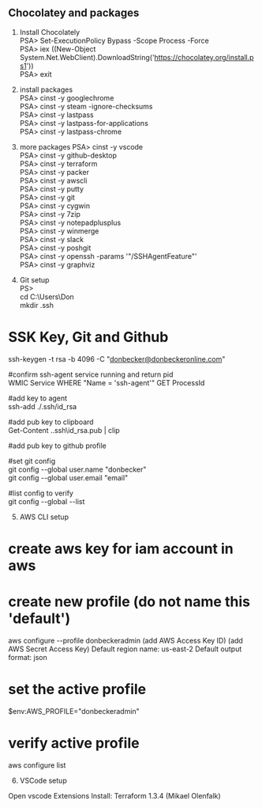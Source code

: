 ## Chocolatey and packages

1. Install Chocolately  
PSA> Set-ExecutionPolicy Bypass -Scope Process -Force  
PSA> iex ((New-Object System.Net.WebClient).DownloadString('https://chocolatey.org/install.ps1'))  
PSA> exit  

2. install packages  
PSA> cinst -y googlechrome  
PSA> cinst -y steam -ignore-checksums  
PSA> cinst -y lastpass  
PSA> cinst -y lastpass-for-applications  
PSA> cinst -y lastpass-chrome  

3. more packages
PSA> cinst -y vscode  
PSA> cinst -y github-desktop  
PSA> cinst -y terraform  
PSA> cinst -y packer  
PSA> cinst -y awscli  
PSA> cinst -y putty  
PSA> cinst -y git  
PSA> cinst -y cygwin  
PSA> cinst -y 7zip  
PSA> cinst -y notepadplusplus  
PSA> cinst -y winmerge  
PSA> cinst -y slack  
PSA> cinst -y poshgit  
PSA> cinst -y openssh -params '"/SSHAgentFeature"'  
PSA> cinst -y graphviz  

4. Git setup  
PS>   
cd C:\Users\Don  
mkdir .ssh  

# SSK Key, Git and Github 
ssh-keygen -t rsa -b 4096 -C "donbecker@donbeckeronline.com"  

#confirm ssh-agent service running and return pid  
WMIC Service WHERE "Name = 'ssh-agent'" GET ProcessId  

#add key to agent  
ssh-add ./.ssh/id_rsa  

#add pub key to clipboard  
Get-Content .\.ssh\id_rsa.pub | clip  

#add pub key to github profile  

#set git config   
git config --global user.name "donbecker"  
git config --global user.email "email"  

#list config to verify   
git config --global --list  


5. AWS CLI setup

# create aws key for iam account in aws

# create new profile (do not name this 'default')
aws configure --profile donbeckeradmin
(add AWS Access Key ID)
(add AWS Secret Access Key)
Default region name: us-east-2
Default output format: json

# set the active profile 
$env:AWS_PROFILE="donbeckeradmin"

# verify active profile
aws configure list


6. VSCode setup

Open vscode
Extensions
Install: 
Terraform 1.3.4 (Mikael Olenfalk)
